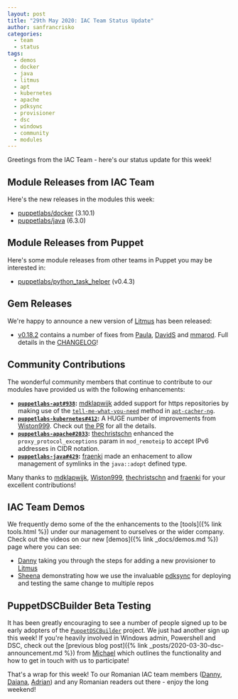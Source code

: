 ```yaml
---
layout: post
title: "29th May 2020: IAC Team Status Update"
author: sanfrancrisko
categories:
  - team
  - status
tags:  
  - demos
  - docker
  - java
  - litmus
  - apt
  - kubernetes
  - apache
  - pdksync
  - provisioner
  - dsc
  - windows
  - community
  - modules
---
```


Greetings from the IAC Team - here's our status update for this week!

## Module Releases from IAC Team
Here's the new releases in the modules this week:
- [puppetlabs/docker](https://github.com/puppetlabs/puppetlabs-motd) (3.10.1)
- [puppetlabs/java](https://github.com/puppetlabs/puppetlabs-java) (6.3.0)

## Module Releases from Puppet
Here's some module releases from other teams in Puppet you may be interested in:
- [puppetlabs/python_task_helper](https://forge.puppet.com/puppetlabs/python_task_helper) (v0.4.3)

## Gem Releases
We're happy to announce a new version of [Litmus](https://github.com/puppetlabs/puppet_litmus) has been released:
- [v0.18.2](https://github.com/puppetlabs/puppet_litmus/blob/master/CHANGELOG.md#0182-2020-05-28) contains a number of fixes from [Paula](https://github.com/pmcmaw), [DavidS](https://github.com/DavidS) and [mmarod](https://github.com/mmarod). Full details in the [CHANGELOG](https://github.com/puppetlabs/puppet_litmus/blob/master/CHANGELOG.md#0182-2020-05-28)!

## Community Contributions
The wonderful community members that continue to contribute to our modules have provided us with the following enhancements:
- **[`puppetlabs-apt#938`](https://github.com/puppetlabs/puppetlabs-apt/pull/938):** [mdklapwijk](https://github.com/mdklapwijk) added support for https repositories by making use of the [`tell-me-what-you-need`](https://www.unix-ag.uni-kl.de/~bloch/acng/html/howtos.html#ssluse) method in [`apt-cacher-ng`](https://wiki.debian.org/AptCacherNg).
- **[`puppetlabs-kubernetes#412`](https://github.com/puppetlabs/puppetlabs-kubernetes/pull/412):** A HUGE number of improvements from [Wiston999](https://github.com/Wiston999). Check out [the PR](https://github.com/puppetlabs/puppetlabs-kubernetes/pull/412) for all the details.
- **[`puppetlabs-apache#2033`](https://github.com/puppetlabs/puppetlabs-apache/pull/2033):** [thechristschn](https://github.com/thechristschn) enhanced the `proxy_protocol_exceptions` param in `mod_remoteip` to accept IPv6 addresses in CIDR notation.
- **[`puppetlabs-java#429`](https://github.com/puppetlabs/puppetlabs-java/pull/429):** [fraenki](https://github.com/fraenki) made an enhacement to allow management of symlinks in the `java::adopt` defined type.

Many thanks to [mdklapwijk](https://github.com/mdklapwijk), [Wiston999](https://github.com/Wiston999), [thechristschn](https://github.com/thechristschn) and [fraenki](https://github.com/fraenki) for your excellent contributions!

## IAC Team Demos
We frequently demo some of the the enhancements to the [tools]({% link tools.html %}) under our management to ourselves or the wider company.
Check out the videos on our new [demos]({% link _docs/demos.md %}) page where you can see:
- [Danny](https://github.com/carabasdaniel) taking you through the steps for adding a new provisioner to [Litmus](https://github.com/puppetlabs/puppet_litmus)
- [Sheena](https://github.com/sheenaajay) demonstrating how we use the invaluable [pdksync](https://github.com/puppetlabs/pdksync) for deploying and testing the same change to multiple repos

## PuppetDSCBuilder Beta Testing
It has been greatly encouraging to see a number of people signed up to be early adopters of the [`PuppetDSCBuilder`](https://github.com/puppetlabs/PuppetDscBuilder) project.
We just had another sign up this week!
If you're heavily involved in Windows admin, Powershell and DSC, check out the [previous blog post]({% link _posts/2020-03-30-dsc-announcement.md %}) from [Michael](https://github.com/michaeltlombardi) which outlines the functionality and how to get in touch with us to participate!

That's a wrap for this week!
To our Romanian IAC team members ([Danny](https://github.com/carabasdaniel), [Daiana](https://github.com/daianamezdrea), [Adrian](https://github.com/adrianiurca)) and any Romanian readers out there - enjoy the long weekend!
